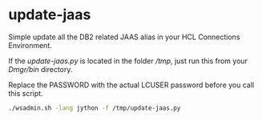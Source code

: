 # update-jaas

Simple update all the DB2 related JAAS alias in your HCL Connections Environment.

If the *update-jaas.py* is located in the folder */tmp*, just run this from your *Dmgr/bin* directory.

Replace the PASSWORD with the actual LCUSER password before you call this script.

```sh
./wsadmin.sh -lang jython -f /tmp/update-jaas.py
```

